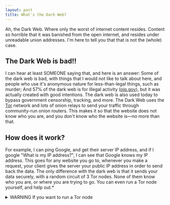 ```yaml
---
layout: post
title: What's the Dark Web?
---
```

<!-- wp:paragraph -->
<p>Ah, the Dark Web.  Where only the worst of internet content resides.  Content so horrible that it was banished from the open internet, and resides under unreadable union addresses.  I'm here to tell you that that is not the (whole) case.</p>
<!-- /wp:paragraph -->
<!--more-->
<!-- wp:heading -->
<h2 class="wp-block-heading">The Dark Web is bad!!</h2>
<!-- /wp:heading -->

<!-- wp:paragraph -->
<p>I can hear at least SOMEONE saying that, and here is an answer: Some of the dark web is bad, with things that I would not like to talk about here, and people who use it's anonymous nature for less-than-legal things, such as murder;  And 57% of the dark web is for illegal activity (<a href="https://nij.ojp.gov/topics/articles/taking-dark-web-law-enforcement-experts-id-investigative-needs" target="_blank" rel="noopener" title="ojp.gov">ojp.gov</a>), but it was actually created with good intentions.  The dark web is also used today to bypass government censorship, tracking, and more.  The Dark Web uses the <a href="https://en.wikipedia.org/wiki/Tor_(network)" target="_blank" rel="noopener" title="Tor">Tor</a> network and lots of onion relays to send your traffic through community-run onion routers.  This makes it so that the website does not know who you are, and you don't know who the website is—no more than that.</p>
<!-- /wp:paragraph -->

<!-- wp:heading -->
<h2 class="wp-block-heading">How does it work?</h2>
<!-- /wp:heading -->

<!-- wp:paragraph -->
<p>For example, I can ping Google, and get their server IP address, and if I google "What is my IP address?", I can see that Google knows my IP address.  This goes for any website you go to, whenever you make a request, your client gives the server your public IP address in order to send back the data.  The only difference with the dark web is that it sends your data securely, with a random circuit of 3 Tor nodes.  None of them know who you are, or where you are trying to go.  You can even run a Tor node yourself, and help out.*</p>
<!-- /wp:paragraph -->

<!-- wp:details -->
<details class="wp-block-details"><summary>WARNING If you want to run a Tor node</summary><!-- wp:paragraph {"placeholder":"Type / to add a hidden block"} -->
<p><strong>WARNING:</strong> If you want to run a Tor node, be sure to run an ENTRY or MIDDLE node.  Exit nodes are dangerous and difficult to run, and tend to be run by only well-known originations because these tend to access illegal content, you would want to let your ISP and/or local law enforcement know that you are running an exit node.  See the FAQs for Relay Operators by Tor.</p>
<!-- /wp:paragraph -->

<!-- wp:paragraph -->
<p></p>
<!-- /wp:paragraph --></details>
<!-- /wp:details -->
